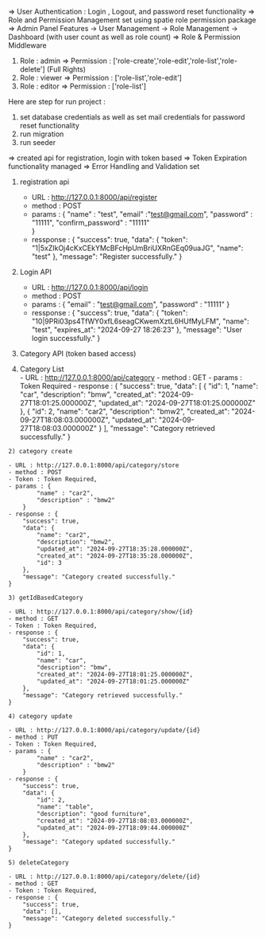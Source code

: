<!-- #Admin Panel Documentation -->
=> User Authentication : Login , Logout, and password reset functionality
=> Role and Permission Management set using spatie role permission package
=> Admin Panel Features 
   -> User Management
   -> Role Management
   -> Dashboard (with user count as well as role count)
=> Role & Permission Middleware

<!-- in projection permission be like -->
1) Role : admin   => Permission : ['role-create','role-edit','role-list','role-delete']  (Full Rights)
2) Role : viewer  => Permission : ['role-list','role-edit'] 
3) Role : editor  => Permission : ['role-list'] 


Here are step for run project : 
1) set database credentials as well as set mail credentials for password reset functionality
2) run migration
3) run seeder


<!-- API Documentation -->
=> created api for registration, login with token based
=> Token Expiration functionality managed
=> Error Handling and Validation set

<!-- API Lists -->
1) registration api

    - URL : http://127.0.0.1:8000/api/register
    - method : POST
    - params : {
        "name" : "test",
        "email" :"test@gmail.com",
        "password" : "11111",
        "confirm_password" : "11111"                        
       }
    - ressponse : {
        "success": true,
        "data": {
            "token": "1|5xZIkOj4cKxCEkYMcBFcHpUmBriUXRnGEq09uaJG",
            "name": "test"
        },
        "message": "Register successfully."
     }

2) Login API 

    - URL : http://127.0.0.1:8000/api/login
    - method : POST
    - params : {
            "email" : "test@gmail.com",
            "password" : "11111"
        }
    - ressponse : {
        "success": true,
        "data": {
            "token": "10|9PRi03ps4TfWY0xfL6seagCKwemXztL6HUfMyLFM",
            "name": "test",
            "expires_at": "2024-09-27 18:26:23"
        },
        "message": "User login successfully."
    }

 3) Category API (token based access)

   1) Category List  
    - URL : http://127.0.0.1:8000/api/category
    - method : GET
    - params : Token Required
    - response : {
            "success": true,
            "data": [
                {
                    "id": 1,
                    "name": "car",
                    "description": "bmw",
                    "created_at": "2024-09-27T18:01:25.000000Z",
                    "updated_at": "2024-09-27T18:01:25.000000Z"
                },
                {
                    "id": 2,
                    "name": "car2",
                    "description": "bmw2",
                    "created_at": "2024-09-27T18:08:03.000000Z",
                    "updated_at": "2024-09-27T18:08:03.000000Z"
                }
            ],
              "message": "Category retrieved successfully."
          }
    
    2) category create

    - URL : http://127.0.0.1:8000/api/category/store
    - method : POST
    - Token : Token Required,
    - params : {
            "name" : "car2",
            "description" : "bmw2"
        }
    - response : {
        "success": true,
        "data": {
            "name": "car2",
            "description": "bmw2",
            "updated_at": "2024-09-27T18:35:28.000000Z",
            "created_at": "2024-09-27T18:35:28.000000Z",
            "id": 3
        },
        "message": "Category created successfully."
    }

    3) getIdBasedCategory

    - URL : http://127.0.0.1:8000/api/category/show/{id}
    - method : GET
    - Token : Token Required,
    - response : {
        "success": true,
        "data": {
            "id": 1,
            "name": "car",
            "description": "bmw",
            "created_at": "2024-09-27T18:01:25.000000Z",
            "updated_at": "2024-09-27T18:01:25.000000Z"
        },
        "message": "Category retrieved successfully."
    }

    4) category update

    - URL : http://127.0.0.1:8000/api/category/update/{id}
    - method : PUT
    - Token : Token Required,
    - params : {
            "name" : "car2",
            "description" : "bmw2"
        }
    - response : {
        "success": true,
        "data": {
            "id": 2,
            "name": "table",
            "description": "good furniture",
            "created_at": "2024-09-27T18:08:03.000000Z",
            "updated_at": "2024-09-27T18:09:44.000000Z"
        },
        "message": "Category updated successfully."
    }

    5) deleteCategory

    - URL : http://127.0.0.1:8000/api/category/delete/{id}
    - method : GET
    - Token : Token Required,
    - response : {
        "success": true,
        "data": [],
        "message": "Category deleted successfully."
    }
    

